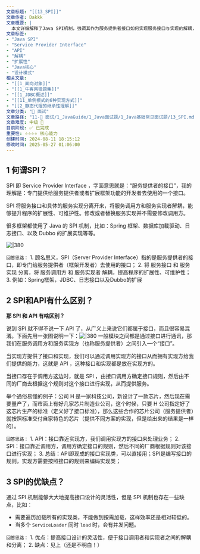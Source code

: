 ```yaml
---
文章标题: "[[13_SPI]]" 
文章作者: Dakkk
文章概要: |
  本文详细解释了Java SPI机制，强调其作为服务提供者接口如何实现服务接口与实现的解耦，从而提升系统扩展性与可维护性。文章对比了SPI与API的区别，并分析了SPI的优缺点。
文章标签:
- "Java SPI"
- "Service Provider Interface"
- "API"
- "解耦"
- "扩展性"
- "Java核心"
- "设计模式"
相关文章:
- "[[1_面向对象]]"
- "[[1_牛客网错题集]]"
- "[[1_JDBC概述]]"
- "[[11_单例模式的6种实现方式]]"
- "[[2_静态代理的继承性理解]]"
文章分类: "🎉 面试"
文章路径: "11-🎉 面试/1_JavaGuide/1_Java面试题/1_Java基础常见面试题/13_SPI.md"
文章难度: 中级 🌳
目前阶段: ✅ 已完成
重要性: ⭐⭐⭐⭐ 核心能力
创建时间: 2024-08-11 18:15:12
修改时间: 2025-05-27 01:06:00
---
```


## 1 何谓SPI？

SPI 即 Service Provider Interface ，字面意思就是：“服务提供者的接口”，我的理解是：专门提供给服务提供者或者扩展框架功能的开发者去使用的一个接口。

SPI 将服务接口和具体的服务实现分离开来，将服务调用方和服务实现者解耦，能够提升程序的扩展性、可维护性。修改或者替换服务实现并不需要修改调用方。

很多框架都使用了 Java 的 SPI 机制，比如：Spring 框架、数据库加载驱动、日志接口、以及 Dubbo 的扩展实现等等。

![|380](https://my-obsidian-image.oss-cn-guangzhou.aliyuncs.com/2024/04/c0129b49bfecf62489cc0ca7046ce2fc.png)

`回答思路：`
	1. 顾名思义，SPI（Server Provider Interface）指的是服务提供者的接口，即专门给服务提供者（框架开发者）去使用的接口；
	2. 将 服务接口 和 服务实现 分离，将 服务调用方 和 服务实现者 解耦，提高程序的扩展性、可维护性；
	3. 例如：Spring框架，JDBC、日志接口以及Dubbo的扩展
## 2 SPI和API有什么区别？

**那 SPI 和 API 有啥区别？**

说到 SPI 就不得不说一下 API 了，从广义上来说它们都属于接口，而且很容易混淆。下面先用一张图说明一下：![|380](https://my-obsidian-image.oss-cn-guangzhou.aliyuncs.com/2024/04/96a2bc63b09c10d02c75d8c12cf71226.png)
一般模块之间都是通过接口进行通讯，那我们在服务调用方和服务实现方（也称服务提供者）之间引入一个“接口”。

当实现方提供了接口和实现，我们可以通过调用实现方的接口从而拥有实现方给我们提供的能力，这就是 API ，这种接口和实现都是放在实现方的。

当接口存在于调用方这边时，就是 SPI ，由接口调用方确定接口规则，然后由不同的厂商去根据这个规则对这个接口进行实现，从而提供服务。

举个通俗易懂的例子：公司 H 是一家科技公司，新设计了一款芯片，然后现在需要量产了，而市面上有好几家芯片制造业公司，这个时候，只要 H 公司指定好了这芯片生产的标准（定义好了接口标准），那么这些合作的芯片公司（服务提供者）就按照标准交付自家特色的芯片（提供不同方案的实现，但是给出来的结果是一样的）。

`回答思路：`
	1. API：接口靠近实现方，我们调用实现方的接口来处理业务；
	2. SPI：接口靠近调用方，调用方确定接口的规则，然后不同的厂商根据规则对该接口进行实现；
	3. 总结：API即现成的接口实现类，可以直接用；SPI是编写接口的规则，实现方需要按照接口的规则来编码实现类；
## 3 SPI的优缺点？

通过 SPI 机制能够大大地提高接口设计的灵活性，但是 SPI 机制也存在一些缺点，比如：

- 需要遍历加载所有的实现类，不能做到按需加载，这样效率还是相对较低的。
- 当多个 `ServiceLoader` 同时 `load` 时，会有并发问题。

`回答思路：`
	1. 优点：提高接口设计的灵活性，便于接口调用者和实现者之间的解耦和分离；
	2. 缺点：见上（还是不明白！）
